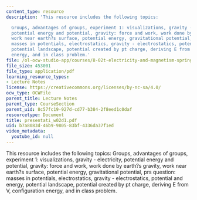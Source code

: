 ```yaml
---
content_type: resource
description: 'This resource includes the following topics:

  Groups, advantages of groups, experiment 1: visualizations, gravity - electricity,
  potential energy and potential, gravity: force and work, work done by earth?s gravity,
  work near earth?s surface, potential energy, gravitational potential, prs question:
  masses in potentials, electrostatics, gravity - electrostatics, potential and energy,
  potential landscape, potential created by pt charge, deriving E from V, configuration
  energy, and in class problem.'
file: /ol-ocw-studio-app/courses/8-02t-electricity-and-magnetism-spring-2005/b7a8083d46b9980583bf4336da37f1ed_presentati_w02d1.pdf
file_size: 453001
file_type: application/pdf
learning_resource_types:
- Lecture Notes
license: https://creativecommons.org/licenses/by-nc-sa/4.0/
ocw_type: OCWFile
parent_title: Lecture Notes
parent_type: CourseSection
parent_uid: 8c57fc19-927d-cd77-b384-2f8eed1c0daf
resourcetype: Document
title: presentati_w02d1.pdf
uid: b7a8083d-46b9-9805-83bf-4336da37f1ed
video_metadata:
  youtube_id: null
---
```

This resource includes the following topics:
Groups, advantages of groups, experiment 1: visualizations, gravity - electricity, potential energy and potential, gravity: force and work, work done by earth?s gravity, work near earth?s surface, potential energy, gravitational potential, prs question: masses in potentials, electrostatics, gravity - electrostatics, potential and energy, potential landscape, potential created by pt charge, deriving E from V, configuration energy, and in class problem.